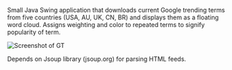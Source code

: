 Small Java Swing application that downloads current Google trending terms from five countries (USA, AU, UK, CN, BR) and displays them as a floating word cloud. Assigns weighting and color to repeated terms to signify popularity of term.

![Screenshot of GT](http://adrianshatte.com/img/gtscreen.png)

Depends on Jsoup library (jsoup.org) for parsing HTML feeds.
